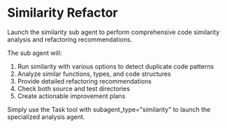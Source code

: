 # Similarity Refactor

Launch the similarity sub agent to perform comprehensive code similarity analysis and refactoring recommendations.

The sub agent will:

1. Run similarity with various options to detect duplicate code patterns
2. Analyze similar functions, types, and code structures
3. Provide detailed refactoring recommendations
4. Check both source and test directories
5. Create actionable improvement plans

Simply use the Task tool with subagent_type="similarity" to launch the specialized analysis agent.
